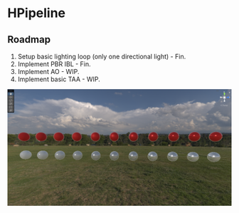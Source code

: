 # HPipeline
## Roadmap
1. Setup basic lighting loop (only one directional light) - Fin.
2. Implement PBR IBL - Fin.
3. Implement AO - WIP.
4. Implement basic TAA - WIP.

![image](/Images/pbr_material.png)

